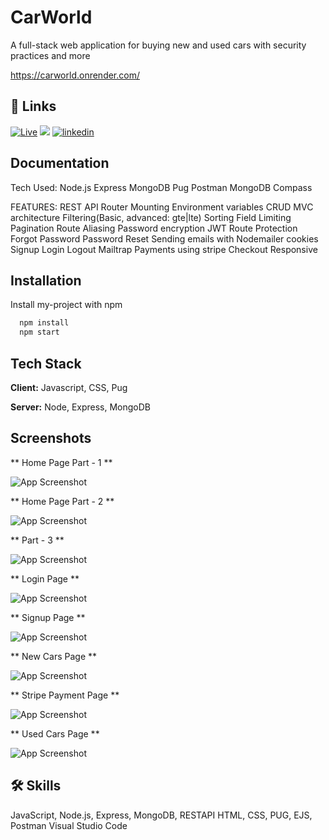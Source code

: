 
# CarWorld

A full-stack web application for buying new and used cars with security practices and more

https://carworld.onrender.com/




## 🔗 Links
[![Live](https://img.shields.io/badge/Live-55c57a?style=for-the-badge&logo=ko-fi&logoColor=white)](https://carworld.onrender.com/)
[![](https://img.shields.io/badge/youtube-FF0000?style=for-the-badge&logo=youtube&logoColor=white)](https://www.youtube.com/watch?v=CeqtpXjIuFk&t=1s&ab_channel=AvdueshGautam)
[![linkedin](https://img.shields.io/badge/linkedin-0A66C2?style=for-the-badge&logo=linkedin&logoColor=white)](https://www.linkedin.com/in/avduesh-gautam-829569174/)



## Documentation

Tech Used:
    Node.js
    Express
    MongoDB
    Pug
    Postman
    MongoDB Compass

FEATURES:
    REST API
    Router Mounting
    Environment variables
    CRUD
    MVC architecture
    Filtering(Basic, advanced: gte|lte)
    Sorting
    Field Limiting
    Pagination
    Route Aliasing
    Password encryption
    JWT
    Route Protection
    Forgot Password
    Password Reset
    Sending emails with Nodemailer
    cookies
    Signup
    Login
    Logout
    Mailtrap
    Payments using stripe
    Checkout
    Responsive 
## Installation

Install my-project with npm

```bash
  npm install 
  npm start
```
    
## Tech Stack

**Client:** Javascript, CSS, Pug

**Server:** Node, Express, MongoDB

## Screenshots

** Home Page Part - 1 **

![App Screenshot](https://static.wixstatic.com/media/82f92b_1cd2c05349f14ba3bad75087ceea7027~mv2.png)

** Home Page Part - 2 **

![App Screenshot](https://static.wixstatic.com/media/82f92b_040d88de4ac741b58855e831335f32dd~mv2.png)

** Part - 3 **

![App Screenshot](https://static.wixstatic.com/media/82f92b_4aa5da6875654bb6afdec0574f81fda6~mv2.png)

** Login Page **

![App Screenshot](https://static.wixstatic.com/media/82f92b_c544509094e1454fb23742b594d0a781~mv2.png)

** Signup Page **

![App Screenshot](https://static.wixstatic.com/media/82f92b_c8752fe48cd44ba8a39e2baa836c17a9~mv2.png)

** New Cars Page **

![App Screenshot](https://static.wixstatic.com/media/82f92b_10503c29fd044ea9b559f68247e0e2e2~mv2.png)

** Stripe Payment Page **

![App Screenshot](https://static.wixstatic.com/media/82f92b_bac59289bfa443e780360c2e145ca6f9~mv2.png)

** Used Cars Page **

![App Screenshot](https://static.wixstatic.com/media/82f92b_c68d241e897d47f58206a4e6675c9e54~mv2.png)



## 🛠 Skills
JavaScript, Node.js, Express, MongoDB, RESTAPI
HTML, CSS, PUG, EJS, Postman
Visual Studio Code



